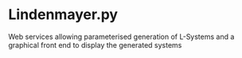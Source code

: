 # Lindenmayer.py
Web services allowing parameterised generation of L-Systems and a graphical front end to display the generated systems
